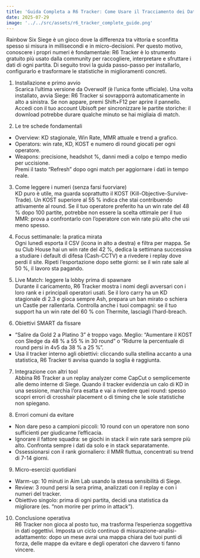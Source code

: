 ```yaml
---
title: 'Guida Completa a R6 Tracker: Come Usare il Tracciamento dei Dati per Migliorare in Rainbow Six Siege'
date: 2025-07-29
image: '../../src/assets/r6_tracker_complete_guide.png'
---
```

Rainbow Six Siege è un gioco dove la differenza tra vittoria e sconfitta spesso si misura in millisecondi e in micro-decisioni. Per questo motivo, conoscere i propri numeri è fondamentale: R6 Tracker è lo strumento gratuito più usato dalla community per raccogliere, interpretare e sfruttare i dati di ogni partita. Di seguito trovi la guida passo-passo per installarlo, configurarlo e trasformare le statistiche in miglioramenti concreti.

1. Installazione e primo avvio  
Scarica l’ultima versione da Overwolf (è l’unica fonte ufficiale). Una volta installato, avvia Siege: R6 Tracker si sovrapporrà automaticamente in alto a sinistra. Se non appare, premi Shift+F12 per aprire il pannello. Accedi con il tuo account Ubisoft per sincronizzare le partite storiche: il download potrebbe durare qualche minuto se hai migliaia di match.

2. Le tre schede fondamentali  
- Overview: KD stagionale, Win Rate, MMR attuale e trend a grafico.  
- Operators: win rate, KD, KOST e numero di round giocati per ogni operatore.  
- Weapons: precisione, headshot %, danni medi a colpo e tempo medio per uccisione.  
Premi il tasto “Refresh” dopo ogni match per aggiornare i dati in tempo reale.

3. Come leggere i numeri (senza farsi fuorviare)  
KD puro è utile, ma guarda soprattutto il KOST (Kill-Objective-Survive-Trade). Un KOST superiore al 55 % indica che stai contribuendo attivamente al round. Se il tuo operatore preferito ha un win rate del 48 % dopo 100 partite, potrebbe non essere la scelta ottimale per il tuo MMR: prova a confrontarlo con l’operatore con win rate più alto che usi meno spesso.

4. Focus settimanale: la pratica mirata  
Ogni lunedì esporta il CSV (icona in alto a destra) e filtra per mappa. Se su Club House hai un win rate del 42 %, dedica la settimana successiva a studiare i default di difesa (Cash-CCTV) e a rivedere i replay dove perdi il site. Ripeti l’esportazione dopo sette giorni: se il win rate sale al 50 %, il lavoro sta pagando.

5. Live Match: leggere la lobby prima di spawnare  
Durante il caricamento, R6 Tracker mostra i nomi degli avversari con i loro rank e i principali operatori usati. Se il loro carry ha un KD stagionale di 2.3 e gioca sempre Ash, prepara un ban mirato o schiera un Castle per rallentarla. Controlla anche i tuoi compagni: se il tuo support ha un win rate del 60 % con Thermite, lasciagli l’hard-breach.

6. Obiettivi SMART da fissare  
- “Salire da Gold 2 a Platino 3” è troppo vago. Meglio: “Aumentare il KOST con Sledge da 48 % a 55 % in 30 round” o “Ridurre la percentuale di round persi in 4v5 da 38 % a 25 %”.  
- Usa il tracker interno agli obiettivi: cliccando sulla stellina accanto a una statistica, R6 Tracker ti avvisa quando la soglia è raggiunta.

7. Integrazione con altri tool  
Abbina R6 Tracker a un replay analyzer come CapCut o semplicemente alle demo interne di Siege. Quando il tracker evidenzia un calo di KD in una sessione, marchia l’ora esatta e vai a rivedere quei round: spesso scopri errori di crosshair placement o di timing che le sole statistiche non spiegano.

8. Errori comuni da evitare  
- Non dare peso a campioni piccoli: 10 round con un operatore non sono sufficienti per giudicarne l’efficacia.  
- Ignorare il fattore squadra: se giochi in stack il win rate sarà sempre più alto. Confronta sempre i dati da solo e in stack separatamente.  
- Ossessionarsi con il rank giornaliero: il MMR fluttua, concentrati su trend di 7-14 giorni.

9. Micro-esercizi quotidiani  
- Warm-up: 10 minuti in Aim Lab usando la stessa sensibilità di Siege.  
- Review: 3 round persi la sera prima, analizzati con il replay e con i numeri del tracker.  
- Obiettivo singolo: prima di ogni partita, decidi una statistica da migliorare (es. “non morire per primo in attack”).

10. Conclusione operativa  
R6 Tracker non gioca al posto tuo, ma trasforma l’esperienza soggettiva in dati oggettivi. Imposta un ciclo continuo di misurazione-analisi-adattamento: dopo un mese avrai una mappa chiara dei tuoi punti di forza, delle mappe da evitare e degli operatori che davvero ti fanno vincere.